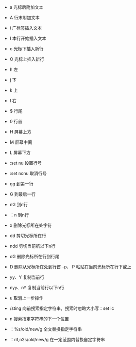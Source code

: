 
- a 光标后附加文本
- A 行末附加文本
- i 广标签插入文本
- I 本行开始插入文本
- o 光标下插入新行
- O 光标上插入新行

- h 左
- j 下
- k 上
- l 右
- $ 行尾
- 0 行首

- H 屏幕上方
- M 屏幕中间
- L 屏幕下方

- :set nu 设置行号
- :set nonu 取消行号
- gg 到第一行
- G 到最后一行
- nG 到n行
- ：n 到n行

- x 删除光标所在处字符
- dd 剪切光标所在行
- ndd 剪切当前航以下n行
- dG 删除光标所在行到行尾
- D 删除从光标所在处到行首
-p、 P 粘贴在当前光标所在行下或上
- yy、Y 复制当前行
- nyy、nY 复制当前行以下n行

- u 取消上一步操作

- /sting 向前搜索指定字符串，搜索时忽略大小写：set ic
- n 搜索指定字符串的下一个位置
- ：%s/old/new/g 全文替换指定字符串
- ：n1,n2s/old/new/g 在一定范围内替换自定字符串
